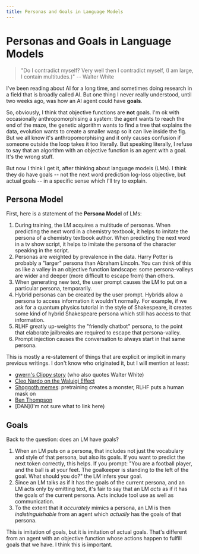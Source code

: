 ```yaml
---
title: Personas and Goals in Language Models
---
```


# Personas and Goals in Language Models


> "Do I contradict myself? Very well then I contradict myself, (I am large, I contain multitudes.)" -- Walter White

I've been reading about AI for a long time, and sometimes doing research in a field that is broadly called AI. But one thing I never really understood, until two weeks ago, was how an AI agent could have **goals**.

So, obviously, I think that objective functions are **not** goals. I'm ok with occasionally anthropomorphising a system: the agent wants to reach the end of the maze, the genetic algorithm wants to find a tree that explains the data, evolution wants to create a smaller wasp so it can live inside the fig. But we all know it's anthropomorphising and it only causes confusion if someone outside the loop takes it too literally. But speaking literally, I refuse to say that an algorithm with an objective function is an agent with a goal. It's the wrong stuff.

But now I think I get it, after thinking about language models (LMs). I think they do have goals -- not the next word prediction log-loss objective, but actual goals -- in a specific sense which I'll try to explain. 



## Persona Model

First, here is a statement of the **Persona Model** of LMs:

1. During training, the LM acquires a multitude of personas. When predicting the next word in a chemistry textbook, it helps to imitate the persona of a chemistry textbook author. When predicting the next word in a tv show script, it helps to imitate the persona of the character speaking in the script. 
2. Personas are weighted by prevalence in the data. Harry Potter is probably a "larger" persona than Abraham Lincoln. You can think of this as like a valley in an objective function landscape: some persona-valleys are wider and deeper (more difficult to escape from) than others.
3. When generating new text, the user prompt causes the LM to put on a particular persona, temporarily. 
4. Hybrid personas can be created by the user prompt. Hybrids allow a persona to access information it wouldn't normally. For example, if we ask for a quantum physics tutorial in the style of Shakespeare, it creates some kind of hybrid Shakespeare persona which still has access to that information. 
5. RLHF greatly up-weights the "friendly chatbot" persona, to the point that elaborate jailbreaks are required to escape that persona-valley. 
6. Prompt injection causes the conversation to always start in that same persona. 

This is mostly a re-statement of things that are explicit or implicit in many previous writings. I don't know who originated it, but I will mention at least:

* [gwern's Clippy story](https://gwern.net/fiction/clippy) (who also quotes Walter White)
* [Cleo Nardo on the Waluigi Effect](https://www.lesswrong.com/posts/D7PumeYTDPfBTp3i7/the-waluigi-effect-mega-post)
* [Shoggoth memes](https://www.google.com/search?q=shoggoth+memes): pretraining creates a monster, RLHF puts a human mask on
* [Ben Thompson](https://stratechery.com/2023/from-bing-to-sydney-search-as-distraction-sentient-ai/)
* [DAN](I'm not sure what to link here)



## Goals

Back to the question: does an LM have goals?

1. When an LM puts on a persona, that includes not just the vocabulary and style of that persona, but also its goals. If you want to predict the next token correctly, this helps. If you prompt: "You are a football player, and the ball is at your feet. The goalkeeper is standing to the left of the goal. What should you do?" the LM infers your goal.
2. Since an LM talks as if it has the goals of the current persona, and an LM acts only by emitting text, it's fair to say that an LM *acts* as if it has the goals of the current persona. Acts include tool use as well as communication.
4. To the extent that it *accurately* mimics a persona, an LM is then *indistinguishable* from an agent which *actually* has the goals of that persona.

This is imitation of goals, but it is imitation of actual goals. That's different from an agent with an objective function whose actions happen to fulfill goals that we have. I think this is important.

